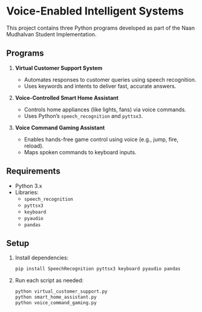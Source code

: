 
# Voice-Enabled Intelligent Systems

This project contains three Python programs developed as part of the Naan Mudhalvan Student Implementation.

## Programs

1. **Virtual Customer Support System**
   - Automates responses to customer queries using speech recognition.
   - Uses keywords and intents to deliver fast, accurate answers.

2. **Voice-Controlled Smart Home Assistant**
   - Controls home appliances (like lights, fans) via voice commands.
   - Uses Python’s `speech_recognition` and `pyttsx3`.

3. **Voice Command Gaming Assistant**
   - Enables hands-free game control using voice (e.g., jump, fire, reload).
   - Maps spoken commands to keyboard inputs.

## Requirements

- Python 3.x
- Libraries:
  - `speech_recognition`
  - `pyttsx3`
  - `keyboard`
  - `pyaudio`
  - `pandas`

## Setup

1. Install dependencies:
   ```bash
   pip install SpeechRecognition pyttsx3 keyboard pyaudio pandas
   ```

2. Run each script as needed:
   ```bash
   python virtual_customer_support.py
   python smart_home_assistant.py
   python voice_command_gaming.py
   ```
